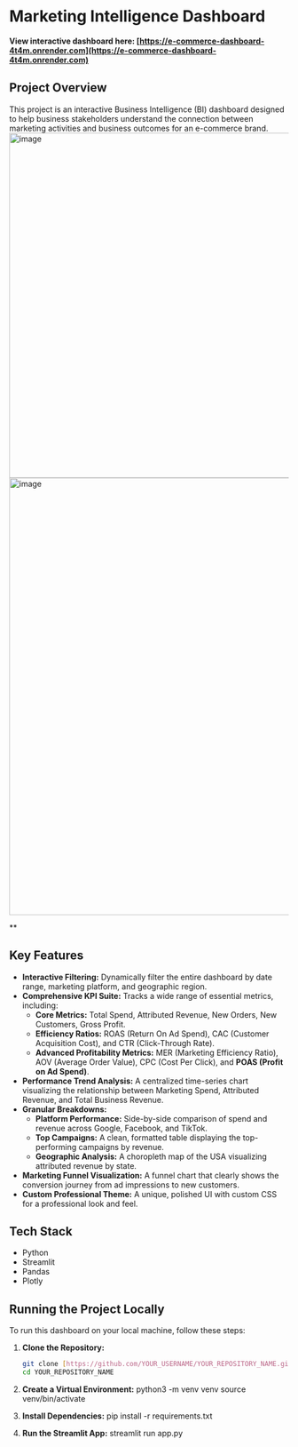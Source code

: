 # Marketing Intelligence Dashboard


**View interactive dashboard here: [https://e-commerce-dashboard-4t4m.onrender.com](https://e-commerce-dashboard-4t4m.onrender.com)**


##  Project Overview

This project is an interactive Business Intelligence (BI) dashboard designed to help business stakeholders understand the connection between marketing activities and business outcomes for an e-commerce brand.
<img width="1401" height="621" alt="image" src="https://github.com/user-attachments/assets/52d9e770-4f80-4e89-a693-f004753c8aa3" />
<img width="1404" height="787" alt="image" src="https://github.com/user-attachments/assets/732ff779-9e75-4f42-8d86-cd522ea039c3" />


**


##  Key Features

* **Interactive Filtering:** Dynamically filter the entire dashboard by date range, marketing platform, and geographic region.
* **Comprehensive KPI Suite:** Tracks a wide range of essential metrics, including:
    * **Core Metrics:** Total Spend, Attributed Revenue, New Orders, New Customers, Gross Profit.
    * **Efficiency Ratios:** ROAS (Return On Ad Spend), CAC (Customer Acquisition Cost), and CTR (Click-Through Rate).
    * **Advanced Profitability Metrics:** MER (Marketing Efficiency Ratio), AOV (Average Order Value), CPC (Cost Per Click), and **POAS (Profit on Ad Spend)**.
* **Performance Trend Analysis:** A centralized time-series chart visualizing the relationship between Marketing Spend, Attributed Revenue, and Total Business Revenue.
* **Granular Breakdowns:**
    * **Platform Performance:** Side-by-side comparison of spend and revenue across Google, Facebook, and TikTok.
    * **Top Campaigns:** A clean, formatted table displaying the top-performing campaigns by revenue.
    * **Geographic Analysis:** A choropleth map of the USA visualizing attributed revenue by state.
* **Marketing Funnel Visualization:** A funnel chart that clearly shows the conversion journey from ad impressions to new customers.
* **Custom Professional Theme:** A unique, polished UI with custom CSS for a professional look and feel.


##  Tech Stack
* Python
* Streamlit
* Pandas
* Plotly 


## Running the Project Locally
To run this dashboard on your local machine, follow these steps:
1.  **Clone the Repository:**
    ```bash
    git clone [https://github.com/YOUR_USERNAME/YOUR_REPOSITORY_NAME.git](https://github.com/YOUR_USERNAME/YOUR_REPOSITORY_NAME.git)
    cd YOUR_REPOSITORY_NAME
    ```
2.  **Create a Virtual Environment:**
    python3 -m venv venv
    source venv/bin/activate

3.  **Install Dependencies:**
    pip install -r requirements.txt

4.  **Run the Streamlit App:**
    streamlit run app.py
  
